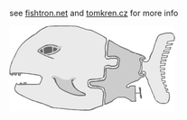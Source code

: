 see [fishtron.net](http://fishtron.net/)
and [tomkren.cz](http://tomkren.cz/) for more info

![](http://github.com/tomkren/fishtron/raw/master/_docs/logo.png)